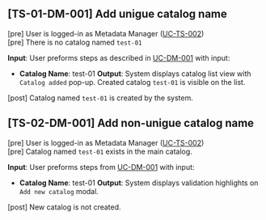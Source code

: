 [TS-01-DM-001] Add unigue catalog name
---

[pre] User is logged-in as Metadata Manager ([UC-TS-002](../../use_cases/06_Authentication/UC-TS-002.md))<br>
[pre] There is no catalog named `test-01`

**Input**: User preforms steps as described in [UC-DM-001](../../use_cases/01_Data_managment/UC-DM-001.md) with input:<br>
- **Catalog Name**: test-01
**Output**: System displays catalog list view with `Catalog added` pop-up. Created catalog `test-01` is visible on the list.

[post] Catalog named `test-01` is created by the system.<br> 


[TS-02-DM-001] Add non-unigue catalog name
---

[pre] User is logged-in as Metadata Manager ([UC-TS-002](../../use_cases/06_Authentication/UC-TS-002.md))<br>
[pre] Catalog named `test-01` exists in the main catalog.<br>
 
**Input**: User preforms steps from [UC-DM-001](../../use_cases/01_Data_managment/UC-DM-001.md) with input:<br>
- **Catalog Name**: test-01
**Output**: System displays validation highlights on `Add new catalog` modal.

[post] New catalog is not created.